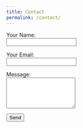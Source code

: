 ```yaml
---
title: Contact
permalink: /contact/
---
```


<!-- markdownlint-disable MD033 -->
<form name="contact" method="POST" data-netlify="true">
  <input type="hidden" name="form-name" value="contact" />
  <p>
    <label for="name">Your Name:</label><br />
    <input type="text" id="name" name="name" required />
  </p>
  <p>
    <label for="email">Your Email:</label><br />
    <input type="email" id="email" name="email" required />
  </p>
  <p>
    <label for="message">Message:</label><br />
    <textarea id="message" name="message" rows="5" required></textarea>
  </p>
  <p>
    <button type="submit">Send</button>
  </p>
</form>
